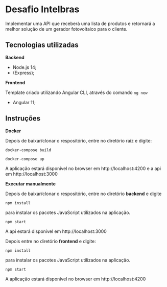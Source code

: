 # Desafio Intelbras

Implementar uma API que receberá uma lista de produtos e retornará a melhor solução de um gerador fotovoltaico
para o cliente.

## Tecnologias utilizadas

**Backend**

  - Node.js 14;
  - (Express);

**Frontend**

  Template criado utilizando Angular CLI, através do comando `ng new` 
  
  - Angular 11;

## Instruções

**Docker**

Depois de baixar/clonar o respositório, entre no diretório raiz e digite:

`docker-compose build`

`docker-compose up`

A aplicação estará disponível no browser em http://localhost:4200 e a api em http://localhost:3000

**Executar manualmente**

Depois de baixar/clonar o respositório, entre no diretório **backend** e digite

`npm install`

para instalar os pacotes JavaScript utilizados na aplicação.

`npm start`

A api estará disponível em http://localhost:3000

Depois entre no diretório **frontend** e digite:

`npm install`

para instalar os pacotes JavaScript utilizados na aplicação.

`npm start`

A aplicação estará disponível no browser em http://localhost:4200
